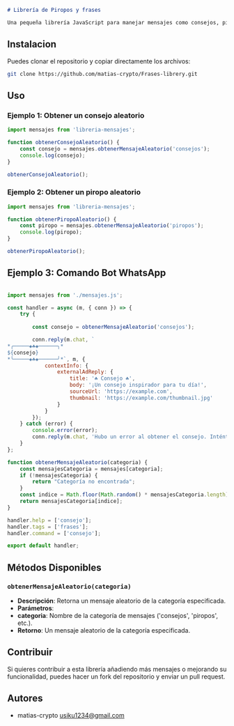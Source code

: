 

```markdown
# Librería de Piropos y frases

Una pequeña librería JavaScript para manejar mensajes como consejos, piropos, citas inspiradoras, etc.
```


## Instalacion


Puedes clonar el repositorio y copiar directamente los archivos:

```bash
git clone https://github.com/matias-crypto/Frases-librery.git
```

## Uso

### Ejemplo 1: Obtener un consejo aleatorio

```javascript
import mensajes from 'libreria-mensajes';

function obtenerConsejoAleatorio() {
    const consejo = mensajes.obtenerMensajeAleatorio('consejos');
    console.log(consejo);
}

obtenerConsejoAleatorio();
```

### Ejemplo 2: Obtener un piropo aleatorio

```javascript
import mensajes from 'libreria-mensajes';

function obtenerPiropoAleatorio() {
    const piropo = mensajes.obtenerMensajeAleatorio('piropos');
    console.log(piropo);
}

obtenerPiropoAleatorio();
```
## Ejemplo 3: Comando Bot WhatsApp 

```javascript

import mensajes from './mensajes.js';

const handler = async (m, { conn }) => {
    try {
        
        const consejo = obtenerMensajeAleatorio('consejos');

        conn.reply(m.chat, `
*╭─────◈☘️◈──────╮*
${consejo}
*╰─────◈☘️◈──────╯*`, m, {
            contextInfo: {
                externalAdReply: {
                    title: '☘️ Consejo ☘️',
                    body: '¡Un consejo inspirador para tu día!',
                    sourceUrl: 'https://example.com',
                    thumbnail: 'https://example.com/thumbnail.jpg'
                }
            }
        });
    } catch (error) {
        console.error(error);
        conn.reply(m.chat, 'Hubo un error al obtener el consejo. Inténtalo más tarde.', m);
    }
};

function obtenerMensajeAleatorio(categoria) {
    const mensajesCategoria = mensajes[categoria];
    if (!mensajesCategoria) {
        return "Categoría no encontrada";
    }
    const indice = Math.floor(Math.random() * mensajesCategoria.length);
    return mensajesCategoria[indice];
}

handler.help = ['consejo'];
handler.tags = ['frases'];
handler.command = ['consejo'];

export default handler;
```
## Métodos Disponibles

### `obtenerMensajeAleatorio(categoria)`

- **Descripción**: Retorna un mensaje aleatorio de la categoría especificada.
- **Parámetros**:
- **categoria**: Nombre de la categoría de mensajes ('consejos', 'piropos', etc.).
- **Retorno**: Un mensaje aleatorio de la categoría especificada.

## Contribuir

Si quieres contribuir a esta librería añadiendo más mensajes o mejorando su funcionalidad, puedes hacer un fork del repositorio y enviar un pull request.

## Autores

- matias-crypto <usiku1234@gmail.com>

